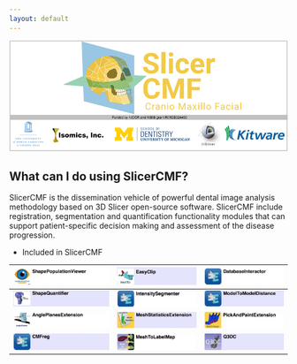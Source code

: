 ```yaml
---
layout: default
---
```


![SlicerCMF](images/SlicerCMFSplashScreen.png "SlicerCMF is a collaboration between UNC-CH, UofM Dentistry, Isomics and Kitware.")

What can I do using SlicerCMF?
---------------------
SlicerCMF is the dissemination vehicle of powerful dental image analysis methodology based on 3D Slicer open-source software. SlicerCMF include registration, segmentation and quantification functionality modules that can support patient-specific decision making and assessment of the disease progression.

* Included in SlicerCMF

| [![ShapePopulationViewer](images/ShapePopulationViewer.jpg "SlicerCMF packages a dozen of extensions that have enhanced model support and processing functionality for Cone Beam Computed Tomography (CBCT) images in 3D Slicer." )](https://www.slicer.org/wiki/Documentation/4.6/Extensions/ShapePopulationViewer) | [![EasyClip](images/EasyClip.jpg "SlicerCMF packages a dozen of extensions that have enhanced model support and processing functionality for Cone Beam Computed Tomography (CBCT) images in 3D Slicer.")](https://www.slicer.org/wiki/Documentation/4.6/Extensions/EasyClip) | [![DatabaseInteractor](images/DatabaseInteractor.jpg "SlicerCMF packages a dozen of extensions that have enhanced model support and processing functionality for Cone Beam Computed Tomography (CBCT) images in 3D Slicer.")](https://www.slicer.org/wiki/Documentation/4.6/Extensions/DatabaseInteractor) |
| ------------- | ------------- | ------------- |
| [![ShapeQuantifier](images/ShapeQuantifier.jpg "SlicerCMF packages a dozen of extensions that have enhanced model support and processing functionality for Cone Beam Computed Tomography (CBCT) images in 3D Slicer.")](https://www.slicer.org/wiki/Documentation/4.6/Extensions/ShapeQuantifier) | [![IntensitySegmenter](images/IntensitySegmenter.jpg "SlicerCMF packages a dozen of extensions that have enhanced model support and processing functionality for Cone Beam Computed Tomography (CBCT) images in 3D Slicer.")](https://www.slicer.org/wiki/Documentation/4.6/Extensions/IntensitySegmenter) | [![ModelToModelDistance](images/ModelToModelDistance.jpg "SlicerCMF packages a dozen of extensions that have enhanced model support and processing functionality for Cone Beam Computed Tomography (CBCT) images in 3D Slicer.")](https://www.slicer.org/wiki/Documentation/4.6/Extensions/ModelToModelDistance) |
| [![AnglePlanes](images/AnglePlanes.jpg "SlicerCMF packages a dozen of extensions that have enhanced model support and processing functionality for Cone Beam Computed Tomography (CBCT) images in 3D Slicer.")](https://www.slicer.org/wiki/Documentation/4.6/Extensions/AnglePlanes) | [![MeshStatistics](images/MeshStatistics.jpg "SlicerCMF packages a dozen of extensions that have enhanced model support and processing functionality for Cone Beam Computed Tomography (CBCT) images in 3D Slicer.")](https://www.slicer.org/wiki/Documentation/4.6/Extensions/MeshStatistics) | [![PickAndPaint](images/PickAndPaint.jpg "SlicerCMF packages a dozen of extensions that have enhanced model support and processing functionality for Cone Beam Computed Tomography (CBCT) images in 3D Slicer.")](https://www.slicer.org/wiki/Documentation/4.6/Extensions/PickAndPaint) |
| [![CMFreg](images/CMFreg.jpg "SliSlicerCMF packages a dozen of extensions that have enhanced model support and processing functionality for Cone Beam Computed Tomography (CBCT) images in 3D Slicer.cer")](https://www.slicer.org/wiki/Documentation/4.6/Extensions/CMFreg) | [![MeshToLabelMap](images/MeshToLabelMap.jpg "SlicerCMF packages a dozen of extensions that have enhanced model support and processing functionality for Cone Beam Computed Tomography (CBCT) images in 3D Slicer.")](https://www.slicer.org/wiki/Documentation/4.6/Extensions/MeshToLabelMap) | [![Q3DC](images/Q3DC.jpg "SlicerCMF packages a dozen of extensions that have enhanced model support and processing functionality for Cone Beam Computed Tomography (CBCT) images in 3D Slicer.")](https://www.slicer.org/wiki/Documentation/4.6/Extensions/Q3DC) |
